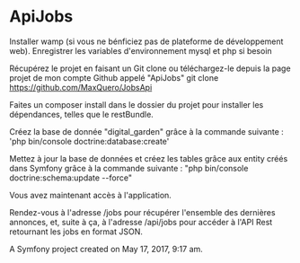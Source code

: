 ApiJobs
=======


Installer wamp (si vous ne bénficiez pas de plateforme de développement web).
Enregistrer les variables d'environnement mysql et php si besoin

Récupérez le projet en faisant un Git clone ou téléchargez-le depuis la page projet de mon compte Github appelé "ApiJobs"
git clone https://github.com/MaxQuero/JobsApi

Faites un composer install dans le dossier du projet pour installer les dépendances, telles que le restBundle.

Créez la base de donnée "digital_garden" grâce à la commande suivante : 'php bin/console doctrine:database:create'

Mettez à jour la base de données et créez les tables grâce aux entity créés dans Symfony grâce à la commande suivante : "php bin/console doctrine:schema:update --force"

Vous avez maintenant accès à l'application.

Rendez-vous à l'adresse /jobs pour récupérer l'ensemble des dernières annonces, et, suite à ça, à l'adresse /api/jobs pour accéder à l'API
Rest retournant les jobs en format JSON.

A Symfony project created on May 17, 2017, 9:17 am.
